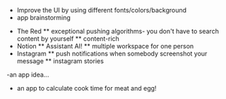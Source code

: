 - Improve the UI by using different fonts/colors/background
- app brainstorming
* The Red
** exceptional pushing algorithms- you don't have to search content by yourself
** content-rich
* Notion
** Assistant AI!
** multiple workspace for one person
* Instagram
** push notifications when somebody screenshot your message
** instagram stories

-an app idea...
* an app to calculate cook time for meat and egg!
